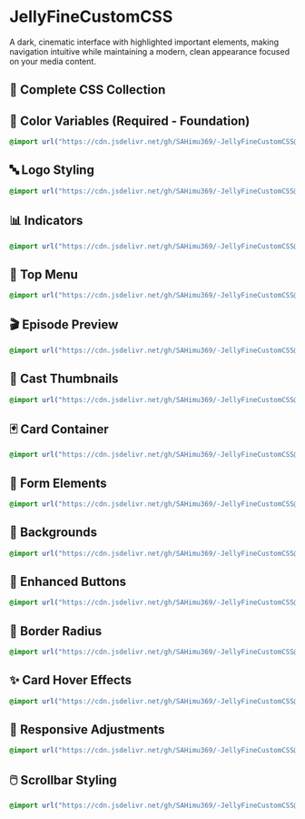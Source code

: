 # JellyFineCustomCSS

A dark, cinematic interface with highlighted important elements, making navigation intuitive while maintaining a modern, clean appearance focused on your media content.

## 📁 Complete CSS Collection

## 🎨 Color Variables (Required - Foundation)
```css
@import url("https://cdn.jsdelivr.net/gh/SAHimu369/-JellyFineCustomCSS@main/colorvariables.css");
```
## 🔤 Logo Styling
```css
@import url("https://cdn.jsdelivr.net/gh/SAHimu369/-JellyFineCustomCSS@main/Logostyling.css");
```
## 📊 Indicators
```css
@import url("https://cdn.jsdelivr.net/gh/SAHimu369/-JellyFineCustomCSS@main/Indicators.css");
```
## 🧭 Top Menu
```css
@import url("https://cdn.jsdelivr.net/gh/SAHimu369/-JellyFineCustomCSS@main/TopMenu.css");
```
## 🎬 Episode Preview
```css
@import url("https://cdn.jsdelivr.net/gh/SAHimu369/-JellyFineCustomCSS@main/episodepreview.css");
```
## 👥 Cast Thumbnails
```css
@import url("https://cdn.jsdelivr.net/gh/SAHimu369/-JellyFineCustomCSS@main/castthumbnails.css");
```
## 🃏 Card Container
```css
@import url("https://cdn.jsdelivr.net/gh/SAHimu369/-JellyFineCustomCSS@main/Cardcontainer.css");
```
## 📝 Form Elements
```css
@import url("https://cdn.jsdelivr.net/gh/SAHimu369/-JellyFineCustomCSS@main/Formelements.css");
```
## 🌅 Backgrounds
```css
@import url("https://cdn.jsdelivr.net/gh/SAHimu369/-JellyFineCustomCSS@main/Background.css");
```
## 🔘 Enhanced Buttons
```css
@import url("https://cdn.jsdelivr.net/gh/SAHimu369/-JellyFineCustomCSS@main/Enhancedbutton.css");
```
## 🔄 Border Radius
```css
@import url("https://cdn.jsdelivr.net/gh/SAHimu369/-JellyFineCustomCSS@main/Borderradius.css");
```
## ✨ Card Hover Effects
```css
@import url("https://cdn.jsdelivr.net/gh/SAHimu369/-JellyFineCustomCSS@main/CARDHOVER.css");
```
## 📱 Responsive Adjustments
```css
@import url("https://cdn.jsdelivr.net/gh/SAHimu369/-JellyFineCustomCSS@main/Responsiveadjustments.css");
```
## 🖱️ Scrollbar Styling
```css
@import url("https://cdn.jsdelivr.net/gh/SAHimu369/-JellyFineCustomCSS@main/Scrollbarstyling.css");
```
